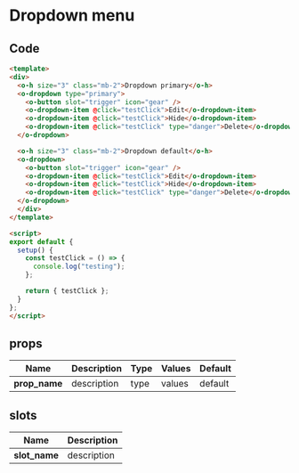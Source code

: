 # Dropdown menu

<Demo componentName="examples-dropdown-menu-doc" />

## Code
```html
<template>
<div>
  <o-h size="3" class="mb-2">Dropdown primary</o-h>
  <o-dropdown type="primary">
    <o-button slot="trigger" icon="gear" />
    <o-dropdown-item @click="testClick">Edit</o-dropdown-item>
    <o-dropdown-item @click="testClick">Hide</o-dropdown-item>
    <o-dropdown-item @click="testClick" type="danger">Delete</o-dropdown-item>
  </o-dropdown>

  <o-h size="3" class="mb-2">Dropdown default</o-h>
  <o-dropdown>
    <o-button slot="trigger" icon="gear" />
    <o-dropdown-item @click="testClick">Edit</o-dropdown-item>
    <o-dropdown-item @click="testClick">Hide</o-dropdown-item>
    <o-dropdown-item @click="testClick" type="danger">Delete</o-dropdown-item>
  </o-dropdown>
  </div>
</template>

<script>
export default {
  setup() {
    const testClick = () => {
      console.log("testing");
    };

    return { testClick };
  }
};
</script>
```

## props

|Name|Description|Type|Values|Default|
|---|---|---|---|---|
|**prop_name**|description|type|values|default|

## slots

|Name|Description|
|---|---|
|**slot_name**|description|


<portal-target name="octo-modals" transition="o-modal-transition" multiple />
<portal-target name="octo-datepicker" />